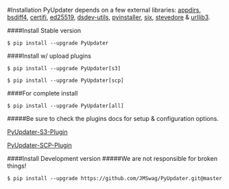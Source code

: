 #Installation
PyUpdater depends on a few external libraries:
[appdirs](https://pypi.python.org/pypi/appdirs/), [bsdiff4](https://github.com/ilanschnell/bsdiff4), [certifi](https://pypi.python.org/pypi/certifi), [ed25519](https://pypi.python.org/pypi/ed25519), [dsdev-utils](https://pypi.python.org/pypi/dsdev-utils), [pyinstaller](https://github.com/pyinstaller/pyinstaller), [six](https://pypi.python.org/pypi/six), [stevedore](https://pypi.python.org/pypi/stevedore) & [urllib3](https://pypi.python.org/pypi/urllib3).

####Install Stable version

    $ pip install --upgrade PyUpdater


####Install w/ upload plugins

    $ pip install --upgrade PyUpdater[s3]

    $ pip install --upgrade PyUpdater[scp]


####For complete install

    $ pip install --upgrade PyUpdater[all]


#####Be sure to check the plugins docs for setup & configuration options.

[PyUpdater-S3-Plugin](https://github.com/JMSwag/pyupdater-s3-plugin)

[PyUpdater-SCP-Plugin](https://github.com/JMSwag/pyupdater-scp-plugin)


####Install Development version
#####We are not responsible for broken things!

    $ pip install --upgrade https://github.com/JMSwag/PyUpdater.git@master

